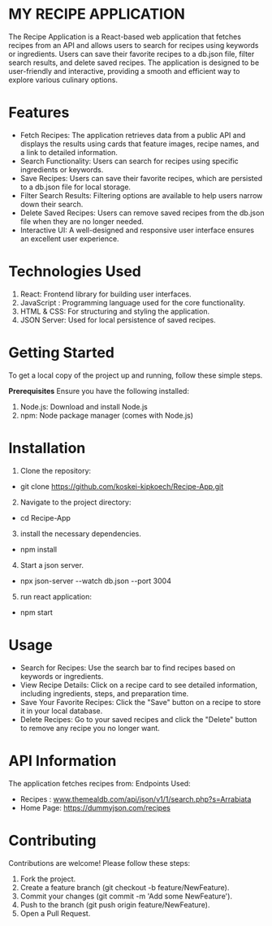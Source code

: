 # MY RECIPE APPLICATION

The Recipe Application is a React-based web application that fetches recipes from an API and allows users to search for recipes using keywords or ingredients. Users can save their favorite recipes to a db.json file, filter search results, and delete saved recipes. The application is designed to be user-friendly and interactive, providing a smooth and efficient way to explore various culinary options.

# Features

- Fetch Recipes: The application retrieves data from a public API and displays the results using cards that feature images, recipe names, and a link to detailed information.
- Search Functionality: Users can search for recipes using specific ingredients or keywords.
- Save Recipes: Users can save their favorite recipes, which are persisted to a db.json file for local storage.
- Filter Search Results: Filtering options are available to help users narrow down their search.
- Delete Saved Recipes: Users can remove saved recipes from the db.json file when they are no longer needed.
- Interactive UI: A well-designed and responsive user interface ensures an excellent user experience.

# Technologies Used

1.  React: Frontend library for building user interfaces.
2.  JavaScript : Programming language used for the core functionality.
3.  HTML & CSS: For structuring and styling the application.
4.  JSON Server: Used for local persistence of saved recipes.

# Getting Started

To get a local copy of the project up and running, follow these simple steps.

**Prerequisites**
Ensure you have the following installed:

1.  Node.js: Download and install Node.js
2.  npm: Node package manager (comes with Node.js)

# Installation

1.  Clone the repository:

- git clone https://github.com/koskei-kipkoech/Recipe-App.git

2.  Navigate to the project directory:

- cd Recipe-App

3.  install the necessary dependencies.

- npm install

4.  Start a json server.

- npx json-server --watch db.json --port 3004

5.  run react application:

- npm start

# Usage

- Search for Recipes: Use the search bar to find recipes based on keywords or ingredients.
- View Recipe Details: Click on a recipe card to see detailed information, including ingredients, steps, and preparation time.
- Save Your Favorite Recipes: Click the "Save" button on a recipe to store it in your local database.
- Delete Recipes: Go to your saved recipes and click the "Delete" button to remove any recipe you no longer want.

# API Information

The application fetches recipes from:
Endpoints Used:

- Recipes : www.themealdb.com/api/json/v1/1/search.php?s=Arrabiata
- Home Page: https://dummyjson.com/recipes

# Contributing

Contributions are welcome! Please follow these steps:

1.  Fork the project.
2.  Create a feature branch (git checkout -b feature/NewFeature).
3.  Commit your changes (git commit -m 'Add some NewFeature').
4.  Push to the branch (git push origin feature/NewFeature).
5.  Open a Pull Request.
